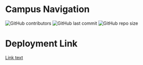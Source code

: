 # Campus Navigation
![GitHub contributors](https://img.shields.io/github/contributors/keerthigorla22/Campus-Navigation)
![GitHub last commit](https://img.shields.io/github/last-commit/keerthigorla22/Campus-Navigation)
![GitHub repo size](https://img.shields.io/github/repo-size/keerthigorla22/Campus-Navigation)
# Deployment Link
[Link text]([text](https://stack-maps-dbug.vercel.app/))
